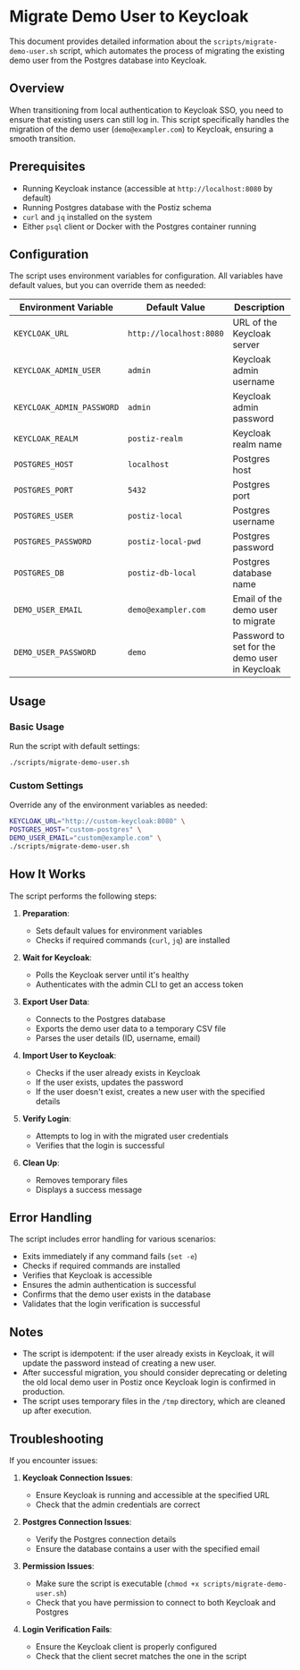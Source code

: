 # Migrate Demo User to Keycloak

This document provides detailed information about the `scripts/migrate-demo-user.sh` script, which automates the process of migrating the existing demo user from the Postgres database into Keycloak.

## Overview

When transitioning from local authentication to Keycloak SSO, you need to ensure that existing users can still log in. This script specifically handles the migration of the demo user (`demo@exampler.com`) to Keycloak, ensuring a smooth transition.

## Prerequisites

- Running Keycloak instance (accessible at `http://localhost:8080` by default)
- Running Postgres database with the Postiz schema
- `curl` and `jq` installed on the system
- Either `psql` client or Docker with the Postgres container running

## Configuration

The script uses environment variables for configuration. All variables have default values, but you can override them as needed:

| Environment Variable | Default Value | Description |
|----------------------|---------------|-------------|
| `KEYCLOAK_URL` | `http://localhost:8080` | URL of the Keycloak server |
| `KEYCLOAK_ADMIN_USER` | `admin` | Keycloak admin username |
| `KEYCLOAK_ADMIN_PASSWORD` | `admin` | Keycloak admin password |
| `KEYCLOAK_REALM` | `postiz-realm` | Keycloak realm name |
| `POSTGRES_HOST` | `localhost` | Postgres host |
| `POSTGRES_PORT` | `5432` | Postgres port |
| `POSTGRES_USER` | `postiz-local` | Postgres username |
| `POSTGRES_PASSWORD` | `postiz-local-pwd` | Postgres password |
| `POSTGRES_DB` | `postiz-db-local` | Postgres database name |
| `DEMO_USER_EMAIL` | `demo@exampler.com` | Email of the demo user to migrate |
| `DEMO_USER_PASSWORD` | `demo` | Password to set for the demo user in Keycloak |

## Usage

### Basic Usage

Run the script with default settings:

```bash
./scripts/migrate-demo-user.sh
```

### Custom Settings

Override any of the environment variables as needed:

```bash
KEYCLOAK_URL="http://custom-keycloak:8080" \
POSTGRES_HOST="custom-postgres" \
DEMO_USER_EMAIL="custom@example.com" \
./scripts/migrate-demo-user.sh
```

## How It Works

The script performs the following steps:

1. **Preparation**:
   - Sets default values for environment variables
   - Checks if required commands (`curl`, `jq`) are installed

2. **Wait for Keycloak**:
   - Polls the Keycloak server until it's healthy
   - Authenticates with the admin CLI to get an access token

3. **Export User Data**:
   - Connects to the Postgres database
   - Exports the demo user data to a temporary CSV file
   - Parses the user details (ID, username, email)

4. **Import User to Keycloak**:
   - Checks if the user already exists in Keycloak
   - If the user exists, updates the password
   - If the user doesn't exist, creates a new user with the specified details

5. **Verify Login**:
   - Attempts to log in with the migrated user credentials
   - Verifies that the login is successful

6. **Clean Up**:
   - Removes temporary files
   - Displays a success message

## Error Handling

The script includes error handling for various scenarios:

- Exits immediately if any command fails (`set -e`)
- Checks if required commands are installed
- Verifies that Keycloak is accessible
- Ensures the admin authentication is successful
- Confirms that the demo user exists in the database
- Validates that the login verification is successful

## Notes

- The script is idempotent: if the user already exists in Keycloak, it will update the password instead of creating a new user.
- After successful migration, you should consider deprecating or deleting the old local demo user in Postiz once Keycloak login is confirmed in production.
- The script uses temporary files in the `/tmp` directory, which are cleaned up after execution.

## Troubleshooting

If you encounter issues:

1. **Keycloak Connection Issues**:
   - Ensure Keycloak is running and accessible at the specified URL
   - Check that the admin credentials are correct

2. **Postgres Connection Issues**:
   - Verify the Postgres connection details
   - Ensure the database contains a user with the specified email

3. **Permission Issues**:
   - Make sure the script is executable (`chmod +x scripts/migrate-demo-user.sh`)
   - Check that you have permission to connect to both Keycloak and Postgres

4. **Login Verification Fails**:
   - Ensure the Keycloak client is properly configured
   - Check that the client secret matches the one in the script
